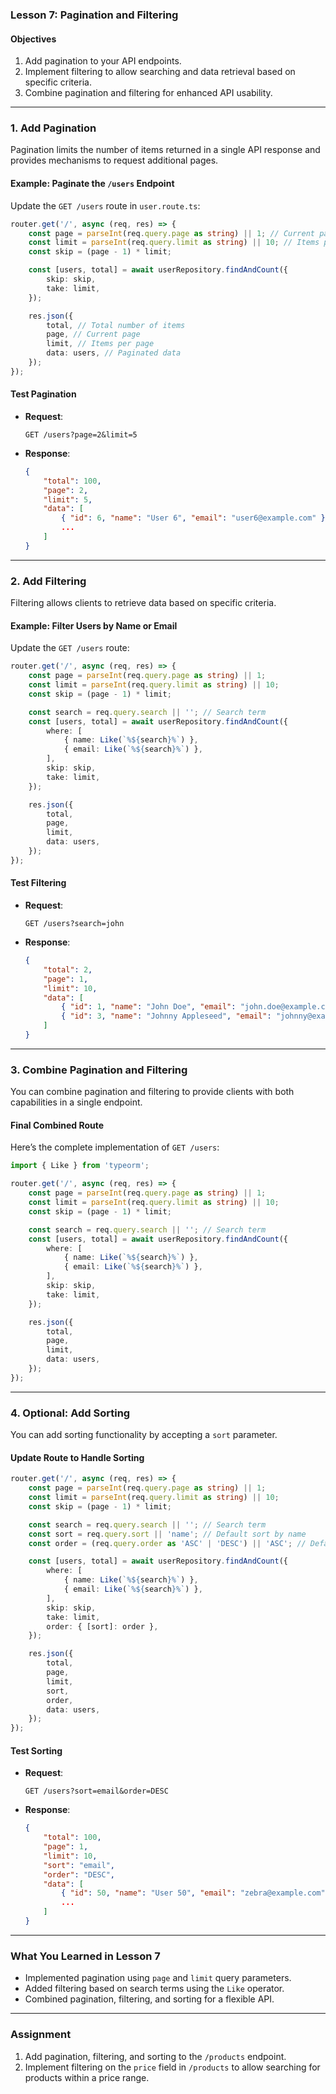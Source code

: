 ### **Lesson 7: Pagination and Filtering**

#### Objectives

1. Add pagination to your API endpoints.
2. Implement filtering to allow searching and data retrieval based on specific criteria.
3. Combine pagination and filtering for enhanced API usability.

---

### **1. Add Pagination**

Pagination limits the number of items returned in a single API response and provides mechanisms to request additional pages.

#### Example: Paginate the `/users` Endpoint

Update the `GET /users` route in `user.route.ts`:

```typescript
router.get('/', async (req, res) => {
    const page = parseInt(req.query.page as string) || 1; // Current page
    const limit = parseInt(req.query.limit as string) || 10; // Items per page
    const skip = (page - 1) * limit;

    const [users, total] = await userRepository.findAndCount({
        skip: skip,
        take: limit,
    });

    res.json({
        total, // Total number of items
        page, // Current page
        limit, // Items per page
        data: users, // Paginated data
    });
});
```

#### Test Pagination

- **Request**:

  ```
  GET /users?page=2&limit=5
  ```

- **Response**:

  ```json
  {
      "total": 100,
      "page": 2,
      "limit": 5,
      "data": [
          { "id": 6, "name": "User 6", "email": "user6@example.com" },
          ...
      ]
  }
  ```

---

### **2. Add Filtering**

Filtering allows clients to retrieve data based on specific criteria.

#### Example: Filter Users by Name or Email

Update the `GET /users` route:

```typescript
router.get('/', async (req, res) => {
    const page = parseInt(req.query.page as string) || 1;
    const limit = parseInt(req.query.limit as string) || 10;
    const skip = (page - 1) * limit;

    const search = req.query.search || ''; // Search term
    const [users, total] = await userRepository.findAndCount({
        where: [
            { name: Like(`%${search}%`) },
            { email: Like(`%${search}%`) },
        ],
        skip: skip,
        take: limit,
    });

    res.json({
        total,
        page,
        limit,
        data: users,
    });
});
```

#### Test Filtering

- **Request**:

  ```
  GET /users?search=john
  ```

- **Response**:

  ```json
  {
      "total": 2,
      "page": 1,
      "limit": 10,
      "data": [
          { "id": 1, "name": "John Doe", "email": "john.doe@example.com" },
          { "id": 3, "name": "Johnny Appleseed", "email": "johnny@example.com" }
      ]
  }
  ```

---

### **3. Combine Pagination and Filtering**

You can combine pagination and filtering to provide clients with both capabilities in a single endpoint.

#### Final Combined Route

Here’s the complete implementation of `GET /users`:

```typescript
import { Like } from 'typeorm';

router.get('/', async (req, res) => {
    const page = parseInt(req.query.page as string) || 1;
    const limit = parseInt(req.query.limit as string) || 10;
    const skip = (page - 1) * limit;

    const search = req.query.search || ''; // Search term
    const [users, total] = await userRepository.findAndCount({
        where: [
            { name: Like(`%${search}%`) },
            { email: Like(`%${search}%`) },
        ],
        skip: skip,
        take: limit,
    });

    res.json({
        total,
        page,
        limit,
        data: users,
    });
});
```

---

### **4. Optional: Add Sorting**

You can add sorting functionality by accepting a `sort` parameter.

#### Update Route to Handle Sorting

```typescript
router.get('/', async (req, res) => {
    const page = parseInt(req.query.page as string) || 1;
    const limit = parseInt(req.query.limit as string) || 10;
    const skip = (page - 1) * limit;

    const search = req.query.search || ''; // Search term
    const sort = req.query.sort || 'name'; // Default sort by name
    const order = (req.query.order as 'ASC' | 'DESC') || 'ASC'; // Default order ascending

    const [users, total] = await userRepository.findAndCount({
        where: [
            { name: Like(`%${search}%`) },
            { email: Like(`%${search}%`) },
        ],
        skip: skip,
        take: limit,
        order: { [sort]: order },
    });

    res.json({
        total,
        page,
        limit,
        sort,
        order,
        data: users,
    });
});
```

#### Test Sorting

- **Request**:

  ```
  GET /users?sort=email&order=DESC
  ```

- **Response**:

  ```json
  {
      "total": 100,
      "page": 1,
      "limit": 10,
      "sort": "email",
      "order": "DESC",
      "data": [
          { "id": 50, "name": "User 50", "email": "zebra@example.com" },
          ...
      ]
  }
  ```

---

### **What You Learned in Lesson 7**

- Implemented pagination using `page` and `limit` query parameters.
- Added filtering based on search terms using the `Like` operator.
- Combined pagination, filtering, and sorting for a flexible API.

---

### **Assignment**

1. Add pagination, filtering, and sorting to the `/products` endpoint.
2. Implement filtering on the `price` field in `/products` to allow searching for products within a price range.
